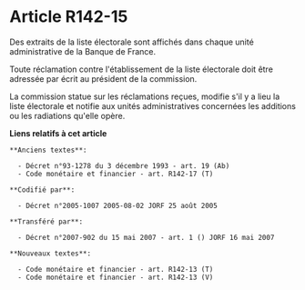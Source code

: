 # Article R142-15

Des extraits de la liste électorale sont affichés dans chaque unité administrative de la Banque de France.

Toute réclamation contre l'établissement de la liste électorale doit être adressée par écrit au président de la commission.

La commission statue sur les réclamations reçues, modifie s'il y a lieu la liste électorale et notifie aux unités
administratives concernées les additions ou les radiations qu'elle opère.

**Liens relatifs à cet article**

	**Anciens textes**:

	  - Décret n°93-1278 du 3 décembre 1993 - art. 19 (Ab)
	  - Code monétaire et financier - art. R142-17 (T)

	**Codifié par**:

	  - Décret n°2005-1007 2005-08-02 JORF 25 août 2005

	**Transféré par**:

	  - Décret n°2007-902 du 15 mai 2007 - art. 1 () JORF 16 mai 2007

	**Nouveaux textes**:

	  - Code monétaire et financier - art. R142-13 (T)
	  - Code monétaire et financier - art. R142-13 (V)
